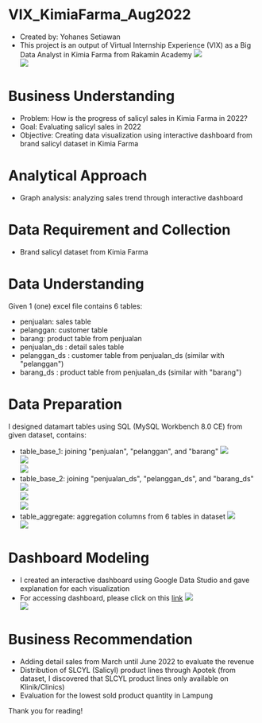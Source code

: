 # VIX_KimiaFarma_Aug2022
* Created by: Yohanes Setiawan
* This project is an output of Virtual Internship Experience (VIX) as a Big Data Analyst in Kimia Farma from Rakamin Academy
![](https://drive.google.com/uc?export=view&id=1YBogKlZy3aFD2uO8e1fBqGNqbiMYDCA6) </br>
![](https://drive.google.com/uc?export=view&id=1uTDQOzDRCErExQeJsna3kVYtl_MxUeYj) </br>

# **Business Understanding**
* Problem: How is the progress of salicyl sales in Kimia Farma in 2022?
* Goal: Evaluating salicyl sales in 2022
* Objective: Creating data visualization using interactive dashboard from brand salicyl dataset in Kimia Farma

# **Analytical Approach**
* Graph analysis: analyzing sales trend through interactive dashboard

# **Data Requirement and Collection**
* Brand salicyl dataset from Kimia Farma

# **Data Understanding**
Given 1 (one) excel file contains 6 tables:
* penjualan: sales table
* pelanggan: customer table
* barang: product table from penjualan
* penjualan_ds : detail sales table
* pelanggan_ds : customer table from penjualan_ds (similar with "pelanggan")
* barang_ds : product table from penjualan_ds (similar with "barang")

# **Data Preparation**
I designed datamart tables using SQL (MySQL Workbench 8.0 CE) from given dataset, contains:
* table_base_1: joining "penjualan", "pelanggan", and "barang"
![](https://drive.google.com/uc?export=view&id=1QnbvmPtuAbYAGYK0yRX6u8u3BH_mUsA1) </br>
![](https://drive.google.com/uc?export=view&id=1VllbixfT4za0ynIHG1VTfMQ6NptA0vJ7) </br>
![](https://drive.google.com/uc?export=view&id=1t_euQLdO-dl6GIWXdvUZMp1MxRM873Bp) </br>
* table_base_2: joining "penjualan_ds", "pelanggan_ds", and "barang_ds"
![](https://drive.google.com/uc?export=view&id=1e58_Iolbtc4zGnztxR7YFhVZ2MYsEtq4) </br>
![](https://drive.google.com/uc?export=view&id=1HuCN2ayD8VypU836D0QqOBtettwR-ZDz) </br>
![](https://drive.google.com/uc?export=view&id=1BC9OqG82AtoZZOVSxuV_6pMeWHTOjG-y) </br>
* table_aggregate: aggregation columns from 6 tables in dataset
![](https://drive.google.com/uc?export=view&id=1hby_FFpXtABPfpyZxC6nY0F3pvhEe1L4) </br>
![](https://drive.google.com/uc?export=view&id=1t5hylZfgin54pVlnr2A9qf51yt7wPYQ6) </br>

# **Dashboard Modeling**
* I created an interactive dashboard using Google Data Studio and gave explanation for each visualization
* For accessing dashboard, please click on this [link](https://datastudio.google.com/reporting/df102b0f-0a62-4f90-84a0-095c536450d1)
![](https://drive.google.com/uc?export=view&id=1FEKMySmoInIpy4Dq8A5dbf0s0OSwR-qs) </br>
![](https://drive.google.com/uc?export=view&id=1trMEUU6nk_4z98q-APuu_pGN20aS1xHK) </br>

# **Business Recommendation**
* Adding detail sales from March until June 2022 to evaluate the revenue
* Distribution of SLCYL (Salicyl) product lines through Apotek (from dataset, I discovered that SLCYL product lines only available on Klinik/Clinics)
* Evaluation for the lowest sold product quantity in Lampung

Thank you for reading!